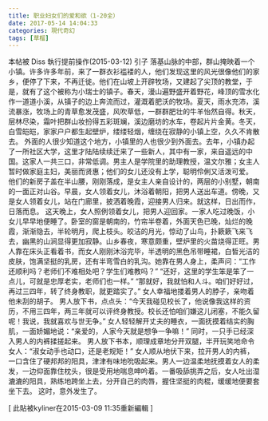 ```yaml
---
title: 职业妇女们的爱和欲（1-20全）
date: 2017-05-14 14:04:33
categories: 現代奇幻
tags: [草榴]
---
```

本帖被 Diss 執行提前操作(2015-03-12)
引子
落基山脉的中部，群山掩映着一个小镇。许多许多年前，来了一群衣衫褴褛的人，他们发现这里的风光很像他们的家乡，便停了下来，不再迁徙。他们在山坡上开辟牧场，又建起了尖顶的教堂，于是，就有了这个被称为小瑞士的镇子。春天，漫山遍野盛开着野花，峰顶的雪水化作一道道小溪，从镇子的边上奔流而过，灌溉着肥沃的牧场。夏天，雨水充沛，溪流暴涨，牧场上的青草愈发茂盛，风吹草低，一群群肥壮的牛羊怡然自得。秋天，层林尽染，霜叶把群山妆扮得五彩斑斓，溪边磨坊的水车，卷起片片金黄。冬天，白雪皑皑，家家户户都生起壁炉，缕缕轻烟，缠绕在寂静的小镇上空，久久不肯散去。
外面的人很少知道这个地方，小镇里的人也很少到外面去。去年，小镇办起了一所社区大学，这里才陆陆续续迁来了一些新人，其中有一家，来自遥远的中国。这家人一共三口，非常低调。男主人是学院里的助理教授，温文尔雅；女主人暂时做家庭主妇，美丽而贤惠；他们的女儿还没有上学，聪明伶俐又活泼可爱。
他们的新房子盖在半山腰，刚刚落成，是女主人亲自设计的，两层的小别墅，朝南的一面正对山谷。早晨，女人领着女儿，沐浴着朝阳，把男人送出车道。傍晚，又是女人领着女儿，站在门廊里，披洒着晚霞，迎接男人归来。就这样，日出而作，日落而息。
这天晚上，女人照例领着女儿，把男人迎回家。一家人吃过晚饭，小女儿早早地便睡了。卧室的窗是朝南的，竹帘半卷着，外面天色已晚，灿烂的晚霞，渐渐隐去，半轮明月，爬上枝头。皎洁的月光，惊动了山鸟，扑簌簌飞来飞去，幽黑的山涧显得更加寂静。山乡春夜，寒意颇重，壁炉里的火苗烧得正旺。男人靠在床头正看着书，而女人刚刚沐浴完毕，半透明的黑色吊带睡裙，白皙光洁的皮肤，饱满坚挺的乳房，还有半弯雪白的乳沟。她靠在男人身上，柔声问：“工作还顺利吗？老师们不难相处吧？学生们难教吗？”
“还好，这里的学生笨是笨了一点儿，可就是忠厚老实，老师们也一样。”
“那就好，我就怕和人斗。咱们好好过，再过三四年，转了终身教职，就更踏实了。”
女人幸福地搂着男人的脖子，亲吻着他未刮的胡子。
男人放下书，点点头：“今天我碰见校长了，他说像我这样的资历，不用三四年，两三年就可以评终身教授。校长还怕咱们嫌这儿闭塞，不能久留呢！我说，我就喜欢与世无争。”
女人轻轻解开丈夫的睡衣，一面抚摸着结实的胸肌，一面娇媚地说：“亲爱的，人家今天就是想争一争嘛！”
同时，一只手已经深入男人的内裤揉搓起来。
男人放下书本，顺理成章地分开双腿，半开玩笑地命令女人：“淑女动手也动口，还是老规矩！”
女人顺从地伏下来，拉开男人的内裤，一口含住了硬邦邦的阳具，津津有味地吮吸起来。男人一边温柔地抚摸着女人的柔发，一边仰面靠住枕头，很是受用地喘息呻吟着。一番吸舔挑弄之后，女人吐出湿漉漉的阳具，熟练地跨坐上去，分开自己的肉唇，握住坚挺的肉棍，缓缓地便要套坐下去。
这时，意外发生了。


[ 此貼被kyliner在2015-03-09 11:35重新編輯 ]